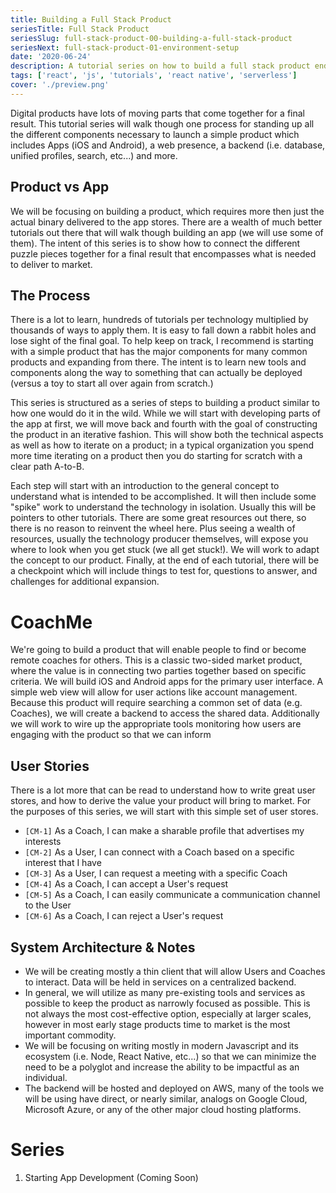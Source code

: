 ```yaml
---
title: Building a Full Stack Product
seriesTitle: Full Stack Product
seriesSlug: full-stack-product-00-building-a-full-stack-product
seriesNext: full-stack-product-01-environment-setup
date: '2020-06-24'
description: A tutorial series on how to build a full stack product end-to-end with React Native and Serverless
tags: ['react', 'js', 'tutorials', 'react native', 'serverless']
cover: './preview.png'
---
```


Digital products have lots of moving parts that come together for a final result. This tutorial series will walk though one process for standing up all the different components necessary to launch a simple product which includes Apps (iOS and Android), a web presence, a backend (i.e. database, unified profiles, search, etc...) and more.

## Product vs App
We will be focusing on building a product, which requires more then just the actual binary delivered to the app stores. There are a wealth of much better tutorials out there that will walk though building an app (we will use some of them). The intent of this series is to show how to connect the different puzzle pieces together for a final result that encompasses what is needed to deliver to market.

## The Process
There is a lot to learn, hundreds of tutorials per technology multiplied by thousands of ways to apply them. It is easy to fall down a rabbit holes and lose sight of the final goal. To help keep on track, I recommend is starting with a simple product that has the major components for many common products and expanding from there. The intent is to learn new tools and components along the way to something that can actually be deployed (versus a toy to start all over again from scratch.)

This series is structured as a series of steps to building a product similar to how one would do it in the wild. While we will start with developing parts of the app at first, we will move back and fourth with the goal of constructing the product in an iterative fashion. This will show both the technical aspects as well as how to iterate on a product; in a typical organization you spend more time iterating on a product then you do starting for scratch with a clear path A-to-B. 

Each step will start with an introduction to the general concept to understand what is intended to be accomplished. It will then include some "spike" work to understand the technology in isolation. Usually this will be pointers to other tutorials. There are some great resources out there, so there is no reason to reinvent the wheel here. Plus seeing a wealth of resources, usually the technology producer themselves, will expose you where to look when you get stuck (we all get stuck!). We will work to adapt the concept to our product. Finally, at the end of each tutorial, there will be a checkpoint which will include things to test for, questions to answer, and challenges for additional expansion.

# CoachMe
We're going to build a product that will enable people to find or become remote coaches for others. This is a classic two-sided market product, where the value is in connecting two parties together based on specific criteria. We will build iOS and Android apps for the primary user interface. A simple web view will allow for user actions like account management. Because this product will require searching a common set of data (e.g. Coaches), we will create a backend to access the shared data. Additionally we will work to wire up the appropriate tools monitoring how users are engaging with the product so that we can inform 

## User Stories

There is a lot more that can be read to understand how to write great user stores, and how to derive the value your product will bring to market. For the purposes of this series, we will start with this simple set of user stores. 

* `[CM-1]` As a Coach, I can make a sharable profile that advertises my interests
* `[CM-2]` As a User, I can connect with a Coach based on a specific interest that I have
* `[CM-3]` As a User, I can request a meeting with a specific Coach
* `[CM-4]` As a Coach, I can accept a User's request
* `[CM-5]` As a Coach, I can easily communicate a communication channel to the User
* `[CM-6]` As a Coach, I can reject a User's request

## System Architecture & Notes

* We will be creating mostly a thin client that will allow Users and Coaches to interact. Data will be held in services on a centralized backend.
* In general, we will utilize as many pre-existing tools and services as possible to keep the product as narrowly focused as possible. This is not always the most cost-effective option, especially at larger scales, however in most early stage products time to market is the most important commodity. 
* We will be focusing on writing mostly in modern Javascript and its ecosystem (i.e. Node, React Native, etc...) so that we can minimize the need to be a polyglot and increase the ability to be impactful as an individual.
* The backend will be hosted and deployed on AWS, many of the tools we will be using have direct, or nearly similar, analogs on Google Cloud, Microsoft Azure, or any of the other major cloud hosting platforms.

# Series

1. Starting App Development (Coming Soon)